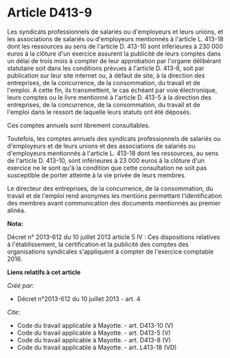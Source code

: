 # Article D413-9

Les syndicats professionnels de salariés ou d'employeurs et leurs unions, et les associations de salariés ou d'employeurs
mentionnés à l'article L. 413-18 dont les ressources au sens de l'article D. 413-10 sont inférieures à 230 000 euros à la
clôture d'un exercice assurent la publicité de leurs comptes dans un délai de trois mois à compter de leur approbation par
l'organe délibérant statutaire soit dans les conditions prévues à l'article D. 413-8, soit par publication sur leur site
internet ou, à défaut de site, à la direction des entreprises, de la concurrence, de la consommation, du travail et de
l'emploi. A cette fin, ils transmettent, le cas échéant par voie électronique, leurs comptes ou le livre mentionné à
l'article D. 413-5 à la direction des entreprises, de la concurrence, de la consommation, du travail et de l'emploi dans le
ressort de laquelle leurs statuts ont été déposés. 

Ces comptes annuels sont librement consultables. 

Toutefois, les comptes annuels des syndicats professionnels de salariés ou d'employeurs et de leurs unions et des
associations de salariés ou d'employeurs mentionnés à l'article L. 413-18 dont les ressources, au sens de l'article D.
413-10, sont inférieures à 23 000 euros à la clôture d'un exercice ne le sont qu'à la condition que cette consultation ne
soit pas susceptible de porter atteinte à la vie privée de leurs membres. 

Le directeur des entreprises, de la concurrence, de la consommation, du travail et de l'emploi rend anonymes les mentions
permettant l'identification des membres avant communication des documents mentionnés au premier alinéa.

**Nota:**

Décret n° 2013-612 du 10 juillet 2013 article 5 IV : Ces dispositions relatives à l'établissement, la certification et la
publicité des comptes des organisations syndicales s'appliquent à compter de l'exercice comptable 2016.

**Liens relatifs à cet article**

_Créé par_:

  - Décret n°2013-612 du 10 juillet 2013 - art. 4

_Cite_:

  - Code du travail applicable à Mayotte. - art. D413-10 (V)
  - Code du travail applicable à Mayotte. - art. D413-5 (V)
  - Code du travail applicable à Mayotte. - art. D413-8 (V)
  - Code du travail applicable à Mayotte. - art. L413-18 (VD)
